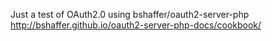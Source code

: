 Just a test of OAuth2.0 using bshaffer/oauth2-server-php
http://bshaffer.github.io/oauth2-server-php-docs/cookbook/